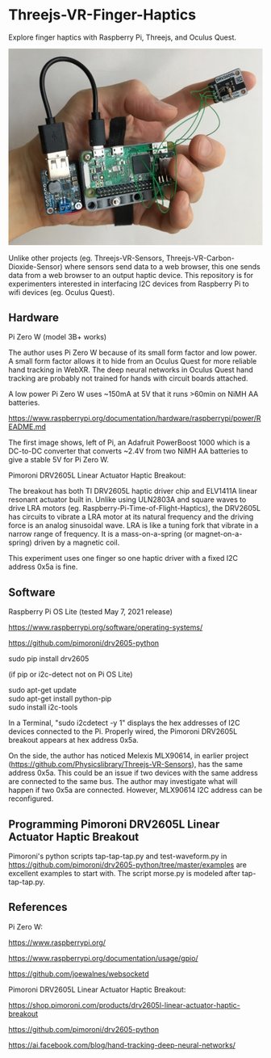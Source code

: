 # Threejs-VR-Finger-Haptics
Explore finger haptics with Raspberry Pi, Threejs, and Oculus Quest.<br>

<img src="1.jpg" width="512">

Unlike other projects (eg. Threejs-VR-Sensors, Threejs-VR-Carbon-Dioxide-Sensor) where sensors send data to a web browser, this one sends data from a web browser to an output haptic device. This repository is for experimenters interested in interfacing I2C devices from Raspberry Pi to wifi devices (eg. Oculus Quest).<br>

## Hardware

Pi Zero W (model 3B+ works)<br>

The author uses Pi Zero W because of its small form factor and low power. A small form factor allows it to hide from an Oculus Quest for more reliable hand tracking in WebXR. The deep neural networks in Oculus Quest hand tracking are probably not trained for hands with circuit boards attached.<br>

A low power Pi Zero W uses ~150mA at 5V that it runs >60min on NiMH AA batteries.<br>

https://www.raspberrypi.org/documentation/hardware/raspberrypi/power/README.md

The first image shows, left of Pi, an Adafruit PowerBoost 1000 which is a DC-to-DC converter that converts ~2.4V from two NiMH AA batteries to give a stable 5V for Pi Zero W.<br>

Pimoroni DRV2605L Linear Actuator Haptic Breakout:<br>

The breakout has both TI DRV2605L haptic driver chip and ELV1411A linear resonant actuator built in. Unlike using ULN2803A and square waves to drive LRA motors (eg. Raspberry-Pi-Time-of-Flight-Haptics), the DRV2605L has circuits to vibrate a LRA motor at its natural frequency and the driving force is an analog sinusoidal wave. LRA is like a tuning fork that vibrate in a narrow range of frequency. It is a mass-on-a-spring (or magnet-on-a-spring) driven by a magnetic coil.<br>

This experiment uses one finger so one haptic driver with a fixed I2C address 0x5a is fine.<br>

## Software

Raspberry Pi OS Lite (tested May 7, 2021 release)<br>

https://www.raspberrypi.org/software/operating-systems/

https://github.com/pimoroni/drv2605-python

sudo pip install drv2605

(if pip or i2c-detect not on Pi OS Lite)<br>

sudo apt-get update<br>
sudo apt-get install python-pip<br>
sudo install i2c-tools<br>

In a Terminal, "sudo i2cdetect -y 1" displays the hex addresses of I2C devices connected to the Pi. Properly wired, the Pimoroni DRV2605L breakout appears at hex address 0x5a.<br>

On the side, the author has noticed Melexis MLX90614, in earlier project (https://github.com/Physicslibrary/Threejs-VR-Sensors), has the same address 0x5a. This could be an issue if two devices with the same address are connected to the same bus. The author may investigate what will happen if two 0x5a are connected. However, MLX90614 I2C address can be reconfigured.<br>

## Programming Pimoroni DRV2605L Linear Actuator Haptic Breakout

Pimoroni's python scripts tap-tap-tap.py and test-waveform.py in https://github.com/pimoroni/drv2605-python/tree/master/examples are excellent examples to start with. The script morse.py is modeled after tap-tap-tap.py.<br>

## References

Pi Zero W:<br>

https://www.raspberrypi.org/

https://www.raspberrypi.org/documentation/usage/gpio/

https://github.com/joewalnes/websocketd

Pimoroni DRV2605L Linear Actuator Haptic Breakout:<br>

https://shop.pimoroni.com/products/drv2605l-linear-actuator-haptic-breakout

https://github.com/pimoroni/drv2605-python

https://ai.facebook.com/blog/hand-tracking-deep-neural-networks/
